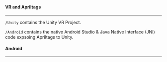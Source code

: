 #### VR and Apriltags
---
`/Unity` contains the Unity VR Project.

`/Android` contains the native Android Studio & Java Native Interface (JNI) code expsoing Apriltags to Unity.

#### Android
---
